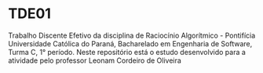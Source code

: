 # TDE01
Trabalho Discente Efetivo da disciplina de Raciocínio Algorítmico - Pontifícia Universidade Católica do Paraná, Bacharelado em Engenharia de Software, Turma C, 1° período.
Neste repositório está o estudo desenvolvido para a atividade pelo professor Leonam Cordeiro de Oliveira 
